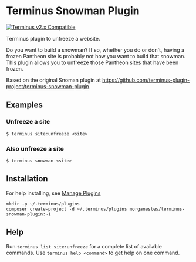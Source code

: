 # Terminus Snowman Plugin

[![Terminus v2.x Compatible](https://img.shields.io/badge/terminus-v2.x-green.svg)](https://github.com/terminus-plugin-project/terminus-snowman-plugin)

Terminus plugin to unfreeze a website.

Do you want to build a snowman? If so, whether you do or don't, having a frozen Pantheon site
is probably not how you want to build that snowman. This plugin allows you to unfreeze those
Pantheon sites that have been frozen.

Based on the original Snoman plugin at https://github.com/terminus-plugin-project/terminus-snowman-plugin.

## Examples
### Unfreeze a site
```
$ terminus site:unfreeze <site>
```

### Also unfreeze a site
```
$ terminus snowman <site>
```

## Installation
For help installing, see [Manage Plugins](https://pantheon.io/docs/terminus/plugins/)
```
mkdir -p ~/.terminus/plugins
composer create-project -d ~/.terminus/plugins morganestes/terminus-snowman-plugin:~1
```

## Help
Run `terminus list site:unfreeze` for a complete list of available commands. Use `terminus help <command>` to get help on one command.
